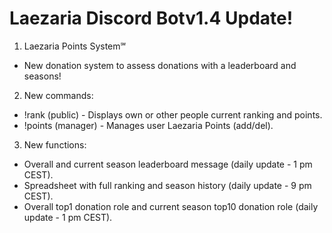 # Laezaria Discord Bot**v1.4** Update!

1. Laezaria Points System℠
- New donation system to assess donations with a leaderboard and seasons!


2. New commands:
- !rank (public) - Displays own or other people current ranking and points.
- !points (manager) - Manages user Laezaria Points (add/del).

3. New functions:
- Overall and current season leaderboard message (daily update - 1 pm CEST).
- Spreadsheet with full ranking and season history (daily update - 9 pm CEST).
- Overall top1 donation role and current season top10 donation role (daily update - 1 pm CEST).
